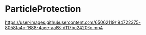 # ParticleProtection

https://user-images.githubusercontent.com/65062119/194722375-8058fa4c-1888-4aee-aa88-d117bc24206c.mp4
